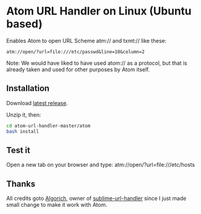 # Atom URL Handler on Linux (Ubuntu based)

Enables Atom to open URL Scheme atm:// and txmt:// like these:

`atm://open/?url=file:///etc/passwd&line=10&column=2`

Note: We would have liked to have used atom:// as a protocol, but that is already taken and used for other purposes by Atom itself.


## Installation

Download [latest release](https://github.com/eclemens/atom-url-handler/archive/master.zip).

Unzip it, then:
``` bash
cd atom-url-handler-master/atom
bash install
```


## Test it

Open a new tab on your browser and type: atm://open/?url=file:///etc/hosts


## Thanks

All credits goto [Algorich](https://github.com/algorich), owner of [sublime-url-handler](https://github.com/algorich/sublime-url-handler) since I just made small change to make it work with Atom.

